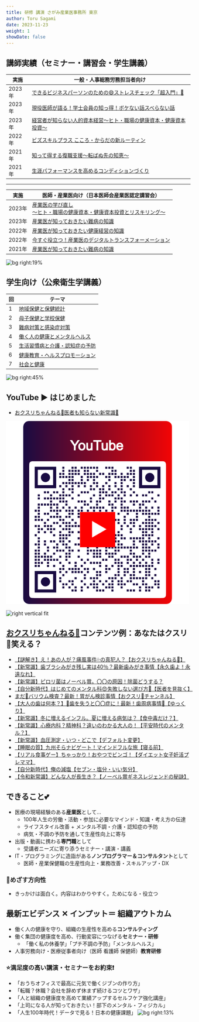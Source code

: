 ```yaml
---
title: 研修 講演 さがみ産業医事務所 東京
author: Toru Sagami
date: 2023-11-23
weight: 1
showDate: false
---
```


## 講師実績（セミナー・講習会・学生講義）

| 実施   | 一般・人事総務労務担当者向け                                                                                                                                                                                                                                                                                                                                                                                                                                                                    |
| ------ | ----------------------------------------------------------------------------------------------------------------------------------------------------------------------------------------------------------------------------------------------------------------------------------------------------------------------------------------------------------------------------------------------------------------------------------------------------------------------------------------------- |
| 2023年 | [できるビジネスパーソンのための😄ストレスチェック「超入門」🌸](https://sagami.one/public_me/2023/2023-09-30_stress_check_re-introduction.html)                                                                                                                                                                                                                                                                                                                                                    |
| 2023年 | [現役医師が語る！学士会員の知っ得！ボケない話スベらない話](https://torusagami.github.io/public_me/2023/bokenai_suberanai_2023.marp.pdf)                                                                                                                                                                                                                                                                                                                                                         |
| 2023年 | [経営者が知らない人的資本経営～ヒト・職場の健康資本・健康資本投資～](https://torusagami.github.io/public_me/2023/2023_Health_asset.marp.pdf)                                                                                                                                                                                                                                                                                                                                                    |  | 2022年 | [今さら聞けない健康経営の知識と健康のエビデンス](https://github.com/ToruSagami/public_me/blob/main/2022/2022_Imasara_Kenko_Keiei.marp.pdf) |
| 2022年 | [ビズスキルプラス こころ・からだの新ルーティン](https://youtu.be/lxd_8Zo5pRo?t=1732)                                                                                                                                                                                                                                                                                                                                                                                                            |
| 2021年 | [知って得する復職支援～転ばぬ先の知恵～](https://github.com/ToruSagami/public_me/blob/main/2021/52p-%E9%85%8D%E5%B8%83%E7%94%A8-%E3%81%95%E3%82%93%E3%81%8E%E3%82%87%E3%81%86%E3%81%84%E6%A0%AA%E5%BC%8F%E4%BC%9A%E7%A4%BE%E3%82%BB%E3%83%9F%E3%83%8A%E3%83%BC%E4%BC%81%E7%94%BB2021%E7%9F%A5%E3%81%A3%E3%81%A6%E5%BE%97%E3%81%99%E3%82%8B%EF%BC%81%E5%BE%A9%E8%81%B7%E6%94%AF%E6%8F%B4%EF%BD%9E%E3%80%8E%E8%BB%A2%E3%81%B0%E3%81%AC%E5%85%88%E3%81%AE%E7%9F%A5%E6%81%B5%E3%80%8F%EF%BD%9E.pdf) |
| 2021年 | [生涯パフォーマンスを高めるコンディションづくり](https://github.com/ToruSagami/public_me/raw/main/2021/2021-06%E3%83%A9%E3%83%BC%E3%83%8B%E3%83%B3%E3%82%B0%E3%82%B8%E3%83%A3%E3%83%BC%E3%83%8B%E3%83%BC%E7%95%AA%E5%A4%96%E7%B7%A8.pptx)                                                                                                                                                                                                                                                       |
---
| 実施   | 医師・産業医向け（日本医師会産業医認定講習会）                                                                                                             |
| ------ | ---------------------------------------------------------------------------------------------------------------------------------------------------------- |
| 2023年 | [産業医の学び直し<BR>～ヒト・職場の健康資本・健康資本投資とリスキリング～](https://torusagami.github.io/public_me/2023/sangyoui_manabinaosi_2023.marp.pdf) |
| 2023年 | [産業医が知っておきたい難病の知識](https://torusagami.github.io/public_me/2023/print-part1_sangyoui_nanbyo_2023.marp.pdf)                                  |  |
| 2022年 | [産業医が知っておきたい健康経営の知識](https://github.com/ToruSagami/public_me/blob/main/2022/sangyoui_kenko_keiei_2022.marp.pdf)                          |
| 2022年 | [今すぐ役立つ！産業医のデジタルトランスフォーメーション](https://github.com/ToruSagami/public_me/blob/main/2022/Sangyoui_DX_2022.marp.pdf)                 |
| 2021年 | [産業医が知っておきたい難病の知識](https://github.com/ToruSagami/public_me/blob/main/2022/part1-print-2022-2-25kenshu.pdf)                                 |  |


<!-- _class: small -->
![bg right:19%](https://images.unsplash.com/photo-1593073862407-a3ce22748763?ixlib=rb-1.2.1&ixid=MnwxMjA3fDB8MHxwaG90by1wYWdlfHx8fGVufDB8fHx8&auto=format&fit=crop&w=1074&q=80)

## 学生向け（公衆衛生学講義） 
| 回  | テーマ                                                                                                                                                                                                                                  |
| --- | --------------------------------------------------------------------------------------------------------------------------------------------------------------------------------------------------------------------------------------- |
| 1   | [地域保健と保健統計](https://github.com/ToruSagami/public_me/blob/main/kango/1-%E5%9C%B0%E5%9F%9F%E4%BF%9D%E5%81%A5%E3%81%A8%E4%BF%9D%E5%81%A5%E7%B5%B1%E8%A8%88.pdf)                                                                   |
| 2   | [母子保健と学校保健](https://github.com/ToruSagami/public_me/blob/main/kango/2-%E6%AF%8D%E5%AD%90%E4%BF%9D%E5%81%A5%E3%81%A8%E5%AD%A6%E6%A0%A1%E4%BF%9D%E5%81%A5.pdf)                                                                   |
| 3   | [難病対策と感染症対策](https://github.com/ToruSagami/public_me/blob/main/kango/3-%E9%9B%A3%E7%97%85%E5%AF%BE%E7%AD%96%E3%81%A8%E6%84%9F%E6%9F%93%E7%97%87%E5%AF%BE%E7%AD%96.pdf)                                                        |
| 4   | [働く人の健康とメンタルヘルス](https://github.com/ToruSagami/public_me/blob/main/kango/4-%E5%83%8D%E3%81%8F%E4%BA%BA%E3%81%AE%E5%81%A5%E5%BA%B7%E3%81%A8%E3%83%A1%E3%83%B3%E3%82%BF%E3%83%AB%E3%83%98%E3%83%AB%E3%82%B9.pdf)            |
| 5   | [生活習慣病と介護・認知症の予防](https://github.com/ToruSagami/public_me/blob/main/kango/5-%E7%94%9F%E6%B4%BB%E7%BF%92%E6%85%A3%E7%97%85%E3%81%A8%E4%BB%8B%E8%AD%B7%E3%83%BB%E8%AA%8D%E7%9F%A5%E7%97%87%E3%81%AE%E4%BA%88%E9%98%B2.pdf) |
| 6   | [健康教育・ヘルスプロモーション](https://github.com/ToruSagami/public_me/blob/main/kango/6-%E5%81%A5%E5%BA%B7%E6%95%99%E8%82%B2%E3%83%BB%E3%83%98%E3%83%AB%E3%82%B9%E3%83%97%E3%83%AD%E3%83%A2%E3%83%BC%E3%82%B7%E3%83%A7%E3%83%B3.pdf) |
| 7   | [社会と健康](https://github.com/ToruSagami/public_me/blob/main/kango/7-%E7%A4%BE%E4%BC%9A%E3%81%A8%E5%81%A5%E5%BA%B7.pdf)                                                                                                               |

![bg right:45%](https://images.unsplash.com/photo-1585031766793-acdf67eef684?ixlib=rb-1.2.1&ixid=MnwxMjA3fDB8MHxwaG90by1wYWdlfHx8fGVufDB8fHx8&auto=format&fit=crop&w=1036&q=80)


## YouTube :arrow_forward: はじめました 

- [おクスリちゃんねる💊医者も知らない新常識🍒](https://www.youtube.com/channel/UCuNBtJRNmjwoAMxWjSEl4Yg)

![bg right:30% 120%](./asset/QR_yt_okusuri_2022-09-11.png)

![right vertical fit](./asset/yasasii_kikime-canva.png)

## [おクスリちゃんねる🍒](https://www.youtube.com/channel/UCuNBtJRNmjwoAMxWjSEl4Yg)コンテンツ例：あなたはクスリ🎵笑える？ 
<!-- _backgroundColor: lightyellow -->
- [【謎解き】え！あの人が？痛風事件💦の真犯人？【おクスリちゃんねる💊】](https://www.youtube.com/watch?v=60lzdg05T_8)
- [【新常識】歯ブラシみがき残し実は40％？最新歯みがき事情【永久歯よ！永遠なれ】](https://www.youtube.com/watch?v=jQOUiim28_Q)
- [【新常識】ピロリ菌はノーベル賞。〇〇の原因！除菌どうする？](https://www.youtube.com/watch?v=9pascTgNtfo)
- [【自分新時代】はじめてのメンタル科😍失敗しない選び方🔔【医者を見抜く】](https://www.youtube.com/watch?v=DasE1fcYZQw)
- [まだ🌷バリウム検査？最新！胃がん検診事情【おクスリ💊チャンネル】](https://www.youtube.com/watch?v=V2rkrDu6Guw)
- [【大人の歯は何本？】🦷歯を失うと〇〇症に！最新！歯周病事情🍎【ゆっくり】](https://www.youtube.com/watch?v=_A4eueSOtb0)
- [【新常識】冬に増えるインフル。夏に増える病気は？【食中毒だけ？】](https://www.youtube.com/watch?v=Jpwliy9_OpE)
- [【新常識】心療内科？精神科？違いのわかる大人の！【平安時代のメンタル？】](https://www.youtube.com/watch?v=aDuNJSyCXJc)
- [【新常識】血圧測定・いつ・どこで【デフォルト変更】](https://www.youtube.com/watch?v=jwT_c_l4g1c)
- [【睡眠の質】九州そらナビゲート！マインドフルな旅【寝る前】](https://www.youtube.com/watch?v=F_rLocr8-hA)
- [【リアル食事ゲー】ちゃっかり！おやつでビンゴ！【ダイエット女子妊活プレママ】](https://www.youtube.com/watch?v=WeD3rD7D6xU)
- [【自分新時代】俺の減塩【セブン・塩分・いい気分】](https://www.youtube.com/watch?v=6KUYCLiGnGk)
- [【令和新常識】どんな人が長生き？【ノーベル賞ギネスレジェンドの秘訣】](https://www.youtube.com/watch?v=VqfZJCA5YTg)


## できること:two_hearts:
- 医療の現場経験のある**産業医**として…
  - 100年人生の労働・活動・参加に必要なマインド・知識・考え方の伝達
  - ライフスタイル改善 + メンタル不調・介護・認知症の予防
  - 病気・不調の予防を通して生産性向上に寄与
- 出版・動画に携わる**専門職**として
  - 受講者ニーズに寄り添うセミナー・講演・講義
- IT・プログラミングに造詣がある**ノンプログラマー＆コンサルタント**として
  - 医師・産業保健職の生産性向上・業務改善・スキルアップ・DX

### 💎めざす方向性
- きっかけは面白く。内容はわかりやすく。ためになる・役立つ

## 最新エビデンス ✕ インプット＝ 組織アウトカム
- 働く人の健康を守り、組織の生産性を高める**コンサルティング**
- 働く集団の健康度を高め、行動変容につなげる**セミナー・研修**
  - 「働く私の休養学」「プチ不調の予防」「メンタルヘルス」 
- 人事労務向け・医療従事者向け（医師 看護師 保健師）**教育研修**

### :star:満足度の高い講演・セミナーをお約束:exclamation:
- 「おうちオフィスで最高に元気で働くジブンの作り方」
- 「転職？休職？会社を辞めず休まず続けるコツとワザ」
- 「人と組織の健康度を高めて業績アップするセルフケア強化講座」
- 「上司になる人が知っておきたい！部下のメンタル・フィジカル」
- 「人生100年時代！データで見る！日本の健康課題」
![bg right:13%](https://images.unsplash.com/photo-1560438718-eb61ede255eb?ixlib=rb-1.2.1&ixid=MnwxMjA3fDB8MHxwcm9maWxlLXBhZ2V8MXx8fGVufDB8fHx8&auto=format&fit=crop&w=600&q=60)
